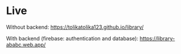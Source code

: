 # Live
Without backend: https://tolikatolika123.github.io/library/

With backend (firebase: authentication and database): https://library-ababc.web.app/
